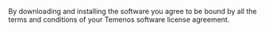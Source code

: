 By downloading and installing the software you agree to be bound by all the terms and conditions of your Temenos software license agreement.